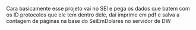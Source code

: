 Cara basicamente esse projeto vai no SEI e pega os dados que batem com os ID protocolos que ele tem dentro dele, daí imprime em pdf e salva a contagem de páginas na base do SeiEmDolares no servidor de DW

